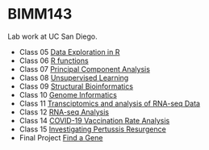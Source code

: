 # BIMM143
Lab work at UC San Diego.

- Class 05 [Data Exploration in R](https://github.com/rachlkraft/bimm143/blob/main/labweek5/labweek5.pdf)
- Class 06 [R functions](https://github.com/rachlkraft/bimm143/blob/main/lab6/lab6Rmarkdown.pdf)
- Class 07 [Principal Component Analysis](https://github.com/rachlkraft/bimm143/blob/main/lab7/lab7project.pdf)
- Class 08 [Unsupervised Learning](https://github.com/rachlkraft/bimm143/blob/main/miniproject/miniprojectrmarkdown.pdf)
- Class 09 [Structural Bioinformatics](https://github.com/rachlkraft/bimm143/blob/main/lab9/class9r.pdf)
- Class 10 [Genome Informatics](https://github.com/rachlkraft/bimm143/blob/main/lab10/lab10r.pdf)
- Class 11 [Transciptomics and analysis of RNA-seq Data](https://github.com/rachlkraft/bimm143/blob/main/lab11/lab11r.pdf)
- Class 12 [RNA-seq Analysis](https://github.com/rachlkraft/bimm143/blob/main/lab12/lab12r.pdf)
- Class 14 [COVID-19 Vaccination Rate Analysis](https://github.com/rachlkraft/bimm143/blob/main/lab14miniproject/lab14r.pdf)
- Class 15 [Investigating Pertussis Resurgence](https://github.com/rachlkraft/bimm143/blob/main/lab15/lab15r.pdf)
- Final Project [Find a Gene](https://github.com/rachlkraft/bimm143/blob/main/findagene/find%20a%20gene%20project.pdf)
